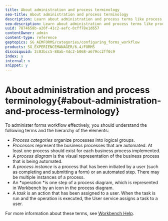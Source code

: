 ```yaml
---
title: About administration and process terminology
seo-title: About administration and process terminology
description: Learn about administration and process terms like process instance, process diagram and operation.
seo-description: Learn about administration and process terms like process instance, process diagram and operation.
uuid: 7874658b-a20f-41c2-aefc-0cff78e1d657
contentOwner: admin
content-type: reference
geptopics: SG_AEMFORMS/categories/configuring_forms_workflow
products: SG_EXPERIENCEMANAGER/6.4/FORMS
discoiquuid: 2c03bcc5-88ab-4dc2-b068-a679cc2ff0c9
index: y
internal: n
snippet: y
---
```


# About administration and process terminology{#about-administration-and-process-terminology}

To administer forms workflow effectively, you should understand the following terms and the hierarchy of the elements:

* *Process categories* organize processes into logical groups.
* *Processes* represent the business processes that are automated. At least one process should exist for each business process implemented. 
* A *process diagram* is the visual representation of the business process that is being automated. 
* A *process instance* is a process that has been initiated by a user (such as completing and submitting a form) or an automated step. There may be multiple instances of a process.
* An *operation *is one step of a process diagram, which is represented in Workbench by an icon in the process diagram.
* A *task* is an action that has been assigned to a user. When the task is run and the operation is executed, the User service assigns a task to a user.

For more information about these terms, see [Workbench Help](http://www.adobe.com/go/learn_aemforms_workbench_63).
